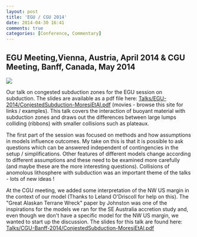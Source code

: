```yaml
---
layout: post
title: 'EGU / CGU 2014'
date: 2014-04-30 16:41
comments: true
categories: [Conference, Commentary]
---
```

## EGU Meeting,Vienna, Austria, April 2014 & CGU Meeting, Banff, Canada, May 2014

<img class="right" src="http://user-image.logdown.io/user/7331/blog/7268/post/196560/MDZd6v0QFOp92FfinebT_ConjestedSubduction-MoresiEtAl.png" >

Our talk on congested subduction zones for the EGU session on subduction. The slides are available as a pdf file here: [Talks/EGU-2014/ConjestedSubduction-MoresiEtAl.pdf](https://dl.dropboxusercontent.com/u/1342538/Talks/EGU-2014/ConjestedSubduction-MoresiEtAl.pdf) (movies - browse this site for links / examples). This talk covers the interaction of buoyant material with subduction zones and draws out the differences between large lumps colliding (ribbons) with smaller collisions such as plateaux.

The first part of the session was focused on methods and how assumptions in models influence outcomes. My take on this is that it is possible to ask questions which can be answered independent of contingencies in the setup / simplifications. Other features of different models change according to different assumptions and these need to be examined more carefully (and maybe these are the more interesting questions). Collisions of anomolous lithosphere with subduction was an important theme of the talks - lots of new ideas !

At the CGU meeting, we added some interpretation of the NW US margin in the context of our model (Thanks to Leland O'Driscoll for help on this). The "Great Alaskan Terrane Wreck" paper by Johnston was one of the inspirations for the models we ran for the SE Australia accretion study and, even though we don't have a specific model for the NW US margin, we wanted to start up the discussion. The slides for this talk are found here: [Talks/CGU-Banff-2014/ConjestedSubduction-MoresiEtAl.pdf](https://dl.dropboxusercontent.com/u/1342538/Talks/CGU-Banff-2014/ConjestedSubduction-MoresiEtAl.pdf)
